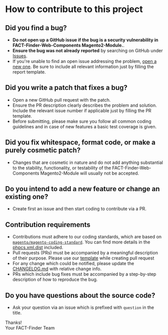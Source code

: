 # How to contribute to this project

## Did you find a bug?
- **Do not open up a GitHub issue if the bug is a security vulnerability in FACT-Finder-Web-Components Magento2-Module.**.
- **Ensure the bug was not already reported** by searching on GitHub under [Issues][1].
- If you're unable to find an open issue addressing the problem, [open a new one][2]. Be sure to include all
  relevant information just by filling the report template.

## Did you write a patch that fixes a bug?
- Open a new GitHub pull request with the patch.
- Ensure the PR description clearly describes the problem and solution. Include the relevant issue number if applicable
  just by filling the PR template.
- Before submitting, please make sure you follow all common coding guidelines and in case of new features a basic test
  coverage is given.

## Did you fix whitespace, format code, or make a purely cosmetic patch?
- Changes that are cosmetic in nature and do not add anything substantial to the stability, functionality, or testability
  of the FACT-Finder-Web-Components Magento2-Module will usually not be accepted.

## Do you intend to add a new feature or change an existing one?
- Create first an issue and then start coding to contribute via a PR.

## Contribution requirements
- Contributions must adhere to our coding standards, which are based on [`magento/magento-coding-standard`][3]. You can
  find more details in the [phpcs.xml.dist](../phpcs.xml.dist) included.
- Pull requests (PRs) must be accompanied by a meaningful description of their purpose. Please use our
  [template](ISSUE_TEMPLATE.md) while creating pull request
- For any change which could be notified, please update the [CHANGELOG.md](../CHANGELOG.md) with relative change info.
- PRs which include bug fixes must be accompanied by a step-by-step description of how to reproduce the bug.

## Do you have questions about the source code?
- Ask your question via an issue which is prefixed with `question` in the title.

Thanks!  
Your FACT-Finder Team

[1]: https://github.com/FACT-Finder-Web-Components/magento2-export-module/issues
[2]: https://github.com/FACT-Finder-Web-Components/magento2-export-module/issues/new
[3]: https://github.com/magento/magento-coding-standard

